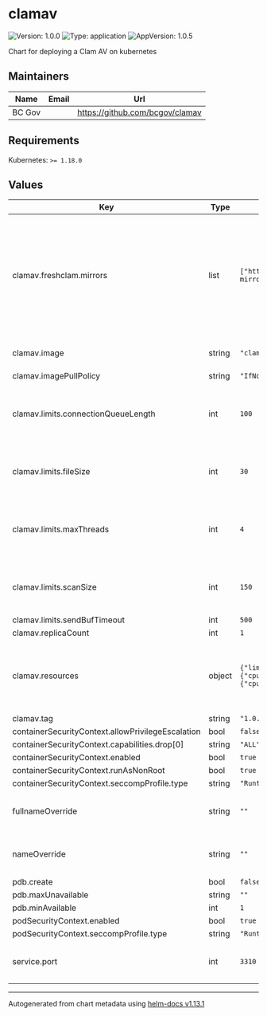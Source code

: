 # clamav

![Version: 1.0.0](https://img.shields.io/badge/Version-1.0.0-informational?style=flat-square) ![Type: application](https://img.shields.io/badge/Type-application-informational?style=flat-square) ![AppVersion: 1.0.5](https://img.shields.io/badge/AppVersion-1.0.5-informational?style=flat-square)

Chart for deploying a Clam AV on kubernetes

## Maintainers

| Name | Email | Url |
| ---- | ------ | --- |
| BC Gov |  | <https://github.com/bcgov/clamav> |

## Requirements

Kubernetes: `>= 1.18.0`

## Values

| Key | Type | Default | Description |
|-----|------|---------|-------------|
| clamav.freshclam.mirrors | list | `["https://clamav-mirror.apps.silver.devops.gov.bc.ca"]` | A list of clamav mirrors to be used by the clamav service. By default, use the ClamAV Mirror provided in OCP4 Silver cluster |
| clamav.image | string | `"clamav/clamav"` | The clamav docker image |
| clamav.imagePullPolicy | string | `"IfNotPresent"` | IfNotPresent  |
| clamav.limits.connectionQueueLength | int | `100` | Maximum length the queue of pending connections may grow to |
| clamav.limits.fileSize | int | `30` | The largest file size scanable by clamav, in MB |
| clamav.limits.maxThreads | int | `4` | Maximum number of threads running at the same time. |
| clamav.limits.scanSize | int | `150` | The largest scan size permitted in clamav, in MB |
| clamav.limits.sendBufTimeout | int | `500` |  |
| clamav.replicaCount | int | `1` |  |
| clamav.resources | object | `{"limits":{"cpu":"500m","memory":"2048Mi"},"requests":{"cpu":"100m","memory":"512Mi"}}` | The resource requests and limits for the clamav service |
| clamav.tag | string | `"1.0.5"` |  |
| containerSecurityContext.allowPrivilegeEscalation | bool | `false` |  |
| containerSecurityContext.capabilities.drop[0] | string | `"ALL"` |  |
| containerSecurityContext.enabled | bool | `true` |  |
| containerSecurityContext.runAsNonRoot | bool | `true` |  |
| containerSecurityContext.seccompProfile.type | string | `"RuntimeDefault"` |  |
| fullnameOverride | string | `""` | override the full name of the clamav chart |
| nameOverride | string | `""` | override the name of the clamav chart |
| pdb.create | bool | `false` |  |
| pdb.maxUnavailable | string | `""` |  |
| pdb.minAvailable | int | `1` |  |
| podSecurityContext.enabled | bool | `true` |  |
| podSecurityContext.seccompProfile.type | string | `"RuntimeDefault"` |  |
| service.port | int | `3310` | The port to be used by the clamav service |

----------------------------------------------
Autogenerated from chart metadata using [helm-docs v1.13.1](https://github.com/norwoodj/helm-docs/releases/v1.13.1)
